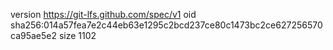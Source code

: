 version https://git-lfs.github.com/spec/v1
oid sha256:014a57fea7e2c44eb63e1295c2bcd237ce80c1473bc2ce627256570ca95ae5e2
size 1102
